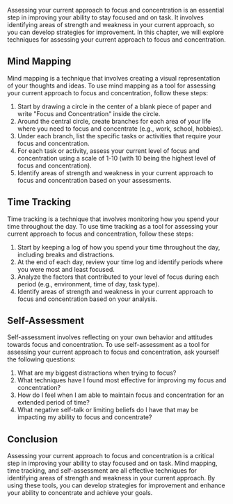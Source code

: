 
Assessing your current approach to focus and concentration is an essential step in improving your ability to stay focused and on task. It involves identifying areas of strength and weakness in your current approach, so you can develop strategies for improvement. In this chapter, we will explore techniques for assessing your current approach to focus and concentration.

Mind Mapping
------------

Mind mapping is a technique that involves creating a visual representation of your thoughts and ideas. To use mind mapping as a tool for assessing your current approach to focus and concentration, follow these steps:

1. Start by drawing a circle in the center of a blank piece of paper and write "Focus and Concentration" inside the circle.
2. Around the central circle, create branches for each area of your life where you need to focus and concentrate (e.g., work, school, hobbies).
3. Under each branch, list the specific tasks or activities that require your focus and concentration.
4. For each task or activity, assess your current level of focus and concentration using a scale of 1-10 (with 10 being the highest level of focus and concentration).
5. Identify areas of strength and weakness in your current approach to focus and concentration based on your assessments.

Time Tracking
-------------

Time tracking is a technique that involves monitoring how you spend your time throughout the day. To use time tracking as a tool for assessing your current approach to focus and concentration, follow these steps:

1. Start by keeping a log of how you spend your time throughout the day, including breaks and distractions.
2. At the end of each day, review your time log and identify periods where you were most and least focused.
3. Analyze the factors that contributed to your level of focus during each period (e.g., environment, time of day, task type).
4. Identify areas of strength and weakness in your current approach to focus and concentration based on your analysis.

Self-Assessment
---------------

Self-assessment involves reflecting on your own behavior and attitudes towards focus and concentration. To use self-assessment as a tool for assessing your current approach to focus and concentration, ask yourself the following questions:

1. What are my biggest distractions when trying to focus?
2. What techniques have I found most effective for improving my focus and concentration?
3. How do I feel when I am able to maintain focus and concentration for an extended period of time?
4. What negative self-talk or limiting beliefs do I have that may be impacting my ability to focus and concentrate?

Conclusion
----------

Assessing your current approach to focus and concentration is a critical step in improving your ability to stay focused and on task. Mind mapping, time tracking, and self-assessment are all effective techniques for identifying areas of strength and weakness in your current approach. By using these tools, you can develop strategies for improvement and enhance your ability to concentrate and achieve your goals.
